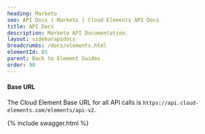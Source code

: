 ```yaml
---
heading: Marketo
seo: API Docs | Marketo | Cloud Elements API Docs
title: API Docs
description: Marketo API Documentation.
layout: sidebarapidocs
breadcrumbs: /docs/elements.html
elementId: 85
parent: Back to Element Guides
order: 90
---
```


#### Base URL

The Cloud Element Base URL for all API calls is `https://api.cloud-elements.com/elements/api-v2`.

{% include swagger.html %}
